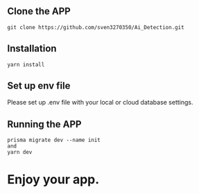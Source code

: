 ## Clone the APP

```
git clone https://github.com/sven3270350/Ai_Detection.git
```

## Installation

```
yarn install
```

## Set up env file

Please set up .env file with your local or cloud database settings.

## Running the APP

```
prisma migrate dev --name init
and
yarn dev
```

# Enjoy your app.
